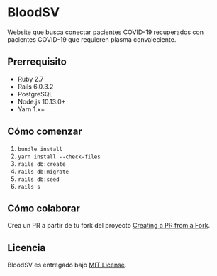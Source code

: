 # BloodSV

Website que busca conectar pacientes COVID-19 recuperados con pacientes COVID-19 que requieren plasma convaleciente.

## Prerrequisito

- Ruby 2.7
- Rails 6.0.3.2
- PostgreSQL
- Node.js 10.13.0+
- Yarn 1.x+

## Cómo comenzar

1. `bundle install`
2. `yarn install --check-files`
3. `rails db:create`
4. `rails db:migrate`
5. `rails db:seed`
6. `rails s`

## Cómo colaborar

Crea un PR a partir de tu fork del proyecto [Creating a PR from a Fork](https://help.github.com/en/github/collaborating-with-issues-and-pull-requests/creating-a-pull-request-from-a-fork).


## Licencia

BloodSV es entregado bajo [MIT License](https://opensource.org/licenses/MIT).

